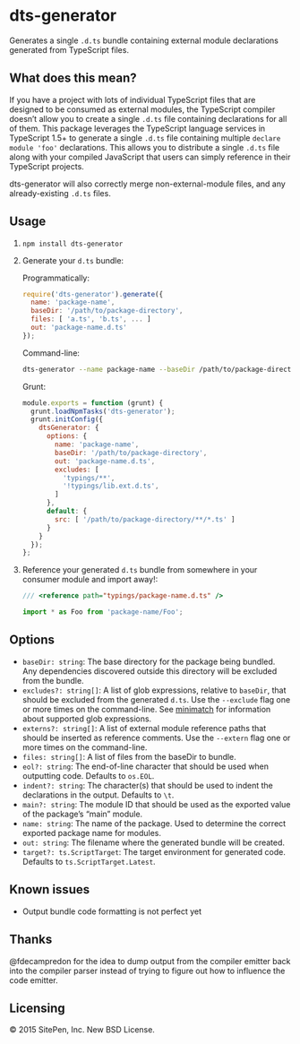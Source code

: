 dts-generator
===============

Generates a single `.d.ts` bundle containing external module declarations generated from TypeScript files.

## What does this mean?

If you have a project with lots of individual TypeScript files that are designed to be consumed as
external modules, the TypeScript compiler doesn’t allow you to create a single `.d.ts` file containing
declarations for all of them. This package leverages the TypeScript language services in
TypeScript 1.5+ to generate a single `.d.ts` file containing multiple `declare module 'foo'`
declarations. This allows you to distribute a single `.d.ts` file along with your compiled
JavaScript that users can simply reference in their TypeScript projects.

dts-generator will also correctly merge non-external-module files, and any already-existing `.d.ts` files.

## Usage

1. `npm install dts-generator`

2. Generate your `d.ts` bundle:

   Programmatically:

   ```js
   require('dts-generator').generate({
     name: 'package-name',
     baseDir: '/path/to/package-directory',
     files: [ 'a.ts', 'b.ts', ... ]
     out: 'package-name.d.ts'
   });
   ```

   Command-line:

   ```bash
   dts-generator --name package-name --baseDir /path/to/package-directory --out package-name.d.ts a.ts b.ts ...
   ```

   Grunt:

   ```js
   module.exports = function (grunt) {
     grunt.loadNpmTasks('dts-generator');
     grunt.initConfig({
       dtsGenerator: {
         options: {
           name: 'package-name',
           baseDir: '/path/to/package-directory',
           out: 'package-name.d.ts',
           excludes: [
             'typings/**',
             '!typings/lib.ext.d.ts',
           ]
         },
         default: {
           src: [ '/path/to/package-directory/**/*.ts' ]
         }
       }
     });
   };
   ```

3. Reference your generated `d.ts` bundle from somewhere in your consumer module and import away!:

   ```ts
   /// <reference path="typings/package-name.d.ts" />
   
   import * as Foo from 'package-name/Foo';
   ```

## Options

* `baseDir: string`: The base directory for the package being bundled. Any dependencies discovered outside this
  directory will be excluded from the bundle.
* `excludes?: string[]`: A list of glob expressions, relative to `baseDir`, that should be excluded
  from the generated `d.ts`. Use the `--exclude` flag one or more times on the command-line. See
  [minimatch](https://github.com/isaacs/minimatch#features) for information about supported glob
  expressions.
* `externs?: string[]`: A list of external module reference paths that should be inserted as reference comments. Use
  the `--extern` flag one or more times on the command-line.
* `files: string[]`: A list of files from the baseDir to bundle.
* `eol?: string`: The end-of-line character that should be used when outputting code. Defaults to `os.EOL`.
* `indent?: string`: The character(s) that should be used to indent the declarations in the output. Defaults to `\t`.
* `main?: string`: The module ID that should be used as the exported value of the package’s “main” module.
* `name: string`: The name of the package. Used to determine the correct exported package name for modules.
* `out: string`: The filename where the generated bundle will be created.
* `target?: ts.ScriptTarget`: The target environment for generated code. Defaults to `ts.ScriptTarget.Latest`.

## Known issues

* Output bundle code formatting is not perfect yet

## Thanks

@fdecampredon for the idea to dump output from the compiler emitter back into the compiler parser instead of trying to
figure out how to influence the code emitter.

## Licensing

© 2015 SitePen, Inc. New BSD License.
